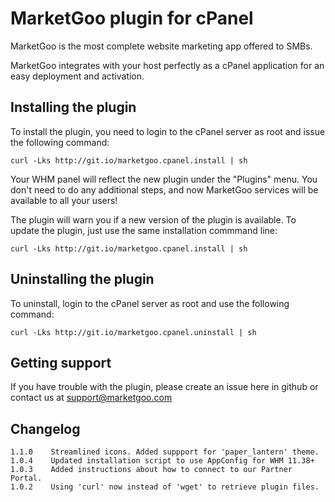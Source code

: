 MarketGoo plugin for cPanel
===========================

MarketGoo is the most complete website marketing app offered to SMBs.

MarketGoo integrates with your host perfectly as a cPanel application for an easy deployment and activation.

Installing the plugin
---------------------

To install the plugin, you need to login to the cPanel server as root and issue the following command:

    curl -Lks http://git.io/marketgoo.cpanel.install | sh

Your WHM panel will reflect the new plugin under the "Plugins" menu. You don't need to do any additional steps, and now MarketGoo services will be available to all your users!

The plugin will warn you if a new version of the plugin is available. To update the plugin, just use the same installation commmand line:

    curl -Lks http://git.io/marketgoo.cpanel.install | sh


Uninstalling the plugin
-----------------------

To uninstall, login to the cPanel server as root and use the following command:

    curl -Lks http://git.io/marketgoo.cpanel.uninstall | sh


Getting support
---------------

If you have trouble with the plugin, please create an issue here in github or contact us at support@marketgoo.com


Changelog
---------


    1.1.0    Streamlined icons. Added suppport for 'paper_lantern' theme.
    1.0.4    Updated installation script to use AppConfig for WHM 11.38+
    1.0.3    Added instructions about how to connect to our Partner Portal.
    1.0.2    Using 'curl' now instead of 'wget' to retrieve plugin files.

